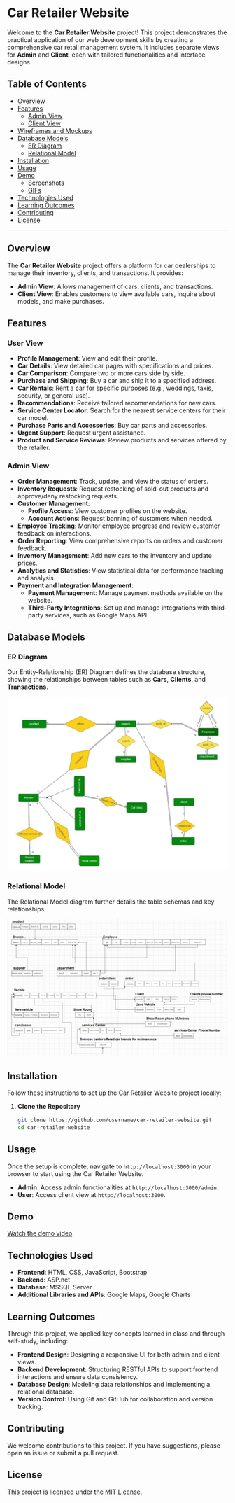 # Car Retailer Website

Welcome to the **Car Retailer Website** project! This project demonstrates the practical application of our web development skills by creating a comprehensive car retail management system. It includes separate views for **Admin** and **Client**, each with tailored functionalities and interface designs.

## Table of Contents
- [Overview](#overview)
- [Features](#features)
  - [Admin View](#admin-view)
  - [Client View](#client-view)
- [Wireframes and Mockups](#wireframes-and-mockups)
- [Database Models](#database-models)
  - [ER Diagram](#er-diagram)
  - [Relational Model](#relational-model)
- [Installation](#installation)
- [Usage](#usage)
- [Demo](#demo)
  - [Screenshots](#screenshots)
  - [GIFs](#gifs)
- [Technologies Used](#technologies-used)
- [Learning Outcomes](#learning-outcomes)
- [Contributing](#contributing)
- [License](#license)

---

## Overview
The **Car Retailer Website** project offers a platform for car dealerships to manage their inventory, clients, and transactions. It provides:
- **Admin View**: Allows management of cars, clients, and transactions.
- **Client View**: Enables customers to view available cars, inquire about models, and make purchases.

## Features

###  User View
- **Profile Management**: View and edit their profile.
- **Car Details**: View detailed car pages with specifications and prices.
- **Car Comparison**: Compare two or more cars side by side.
- **Purchase and Shipping**: Buy a car and ship it to a specified address.
- **Car Rentals**: Rent a car for specific purposes (e.g., weddings, taxis, security, or general use).
- **Recommendations**: Receive tailored recommendations for new cars.
- **Service Center Locator**: Search for the nearest service centers for their car model.
- **Purchase Parts and Accessories**: Buy car parts and accessories.
- **Urgent Support**: Request urgent assistance.
- **Product and Service Reviews**: Review products and services offered by the retailer.

###  Admin View
- **Order Management**: Track, update, and view the status of orders.
- **Inventory Requests**: Request restocking of sold-out products and approve/deny restocking requests.
- **Customer Management**:
  - **Profile Access**: View customer profiles on the website.
  - **Account Actions**: Request banning of customers when needed.
- **Employee Tracking**: Monitor employee progress and review customer feedback on interactions.
- **Order Reporting**: View comprehensive reports on orders and customer feedback.
- **Inventory Management**: Add new cars to the inventory and update prices.
- **Analytics and Statistics**: View statistical data for performance tracking and analysis.
- **Payment and Integration Management**:
  - **Payment Management**: Manage payment methods available on the website.
  - **Third-Party Integrations**: Set up and manage integrations with third-party services, such as Google Maps API.



## Database Models

### ER Diagram
Our Entity-Relationship (ER) Diagram defines the database structure, showing the relationships between tables such as **Cars**, **Clients**, and **Transactions**.

![ER Diagram](./images/ER.png)  

### Relational Model
The Relational Model diagram further details the table schemas and key relationships.

![Relational Database Model](./images/Relational.png)  

## Installation
Follow these instructions to set up the Car Retailer Website project locally:

1. **Clone the Repository**
   
   ```bash
   git clone https://github.com/username/car-retailer-website.git
   cd car-retailer-website
   ```

## Usage
Once the setup is complete, navigate to `http://localhost:3000` in your browser to start using the Car Retailer Website.

- **Admin**: Access admin functionalities at `http://localhost:3000/admin`.
- **User**: Access client view at `http://localhost:3000`.





## Demo

[Watch the demo video](https://www.youtube.com/watch?v=c2rLxld9cf4)





## Technologies Used

- **Frontend**: HTML, CSS, JavaScript, Bootstrap
- **Backend**: ASP.net
- **Database**: MSSQL Server
- **Additional Libraries and APIs**: Google Maps, Google Charts

## Learning Outcomes
Through this project, we applied key concepts learned in class and through self-study, including:
- **Frontend Design**: Designing a responsive UI for both admin and client views.
- **Backend Development**: Structuring RESTful APIs to support frontend interactions and ensure data consistency.
- **Database Design**: Modeling data relationships and implementing a relational database.
- **Version Control**: Using Git and GitHub for collaboration and version tracking.

## Contributing
We welcome contributions to this project. If you have suggestions, please open an issue or submit a pull request.

## License
This project is licensed under the [MIT License](link_to_license).
